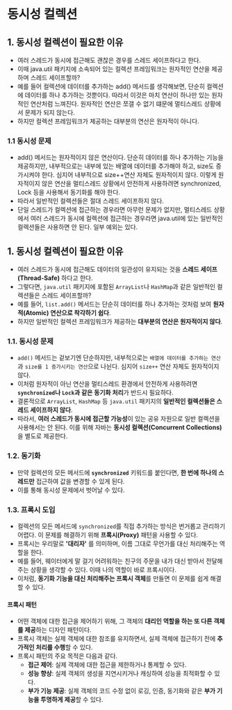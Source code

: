 # 동시성 컬렉션

## 1. 동시성 컬렉션이 필요한 이유

- 여러 스레드가 동시에 접근해도 괜찮은 경우를 스레드 세이프하다고 한다.
- 이때 java.util 패키지에 소속되어 있는 컬렉션 프레임워크는 원자적인 연산을 제공하며 스레드 세이프할까?
- 예를 들어 컬렉션에 데이터를 추가하는 add() 메서드를 생각해보면, 단순히 컬렉션에 데이터를 하나 추가하는 것뿐이다. 따라서 이것은 마치 연산이 하나만 있는 원자적인 연산처럼 느껴진다. 원자적인 연산은 쪼갤 수 없기 떄문에 멀티스레드 상황에서 문제가 되지 않는다.
- 하지만 컬렉션 프레임워크가 제공하는 대부분의 연산은 원자적이 아니다.

### 1.1 동시성 문제

- add() 메서드는 원자적이지 않은 연산이다. 단순히 데이터를 하나 추가하는 기능을 제공하지만, 내부적으로는 내부에 있는 배열에 데이터를 추가해야 하고, size도 증가시켜야 한다. 심지어 내부적으로 size++연산 자체도 원자적이지 않다. 이렇게 원자적이지 않은 연산을 멀티스레드 상황에서 안전하게 사용하려면 synchronized, Lock 등을 사용해서 동기화를 해야 한다.
- 따라서 일반적인 컬렉션들은 절대 스레드 세이프하지 않다.
- 단일 스레드가 컬렉션에 접근하는 경우라면 아무런 문제가 없지만, 멀티스레드 상황에서 여러 스레드가 동시에 컬렉션에 접근하는 경우라면 java.util에 있는 일반적인 컬렉션들은 사용하면 안 된다. 일부 예외는 있다.

## 1. 동시성 컬렉션이 필요한 이유

- 여러 스레드가 동시에 접근해도 데이터의 일관성이 유지되는 것을 **스레드 세이프(Thread-Safe)** 하다고 한다.
- 그렇다면, `java.util` 패키지에 포함된 `ArrayList`나 `HashMap`과 같은 일반적인 컬렉션들은 스레드 세이프할까?
- 예를 들어, `list.add()` 메서드는 단순히 데이터를 하나 추가하는 것처럼 보여 **원자적(Atomic) 연산으로 착각하기 쉽다**.
- 하지만 일반적인 컬렉션 프레임워크가 제공하는 **대부분의 연산은 원자적이지 않다**.

### 1.1. 동시성 문제

- `add()` 메서드는 겉보기엔 단순하지만, 내부적으로는 `배열에 데이터를 추가하는 연산`과 `size를 1 증가시키는 연산`으로 나뉜다. 심지어 `size++` 연산 자체도 원자적이지 않다.
- 이처럼 원자적이 아닌 연산을 멀티스레드 환경에서 안전하게 사용하려면 **`synchronized`나 `Lock`과 같은 동기화 처리**가 반드시 필요하다.
- 결론적으로 `ArrayList`, `HashMap` 등 `java.util` 패키지의 **일반적인 컬렉션들은 스레드 세이프하지 않다**.
- 따라서, **여러 스레드가 동시에 접근할 가능성**이 있는 공유 자원으로 일반 컬렉션을 사용해서는 안 된다. 이를 위해 자바는 **동시성 컬렉션(Concurrent Collections)** 을 별도로 제공한다.

### 1.2. 동기화

- 만약 컬렉션의 모든 메서드에 **`synchronized`** 키워드를 붙인다면, **한 번에 하나의 스레드만** 접근하여 값을 변경할 수 있게 된다.
- 이를 통해 동시성 문제에서 벗어날 수 있다.

### 1.3. 프록시 도입

- 컬렉션의 모든 메서드에 `synchronized`를 직접 추가하는 방식은 번거롭고 관리하기 어렵다. 이 문제를 해결하기 위해 **프록시(Proxy)** 패턴을 사용할 수 있다.
- 프록시는 우리말로 **'대리자'** 를 의미하며, 이름 그대로 무언가를 대신 처리해주는 역할을 한다.
- 예를 들어, 웨이터에게 말 걸기 어려워하는 친구의 주문을 내가 대신 받아서 전달해주는 상황을 생각할 수 있다. 이때 나의 역할이 바로 프록시이다.
- 이처럼, **동기화 기능을 대신 처리해주는 프록시 객체**를 만들면 이 문제를 쉽게 해결할 수 있다.

#### 프록시 패턴

- 어떤 객체에 대한 접근을 제어하기 위해, 그 객체의 **대리인 역할을 하는 또 다른 객체를 제공**하는 디자인 패턴이다.
- 프록시 객체는 실제 객체에 대한 참조를 유지하면서, 실제 객체에 접근하기 전에 **추가적인 처리를 수행**할 수 있다.
- 프록시 패턴의 주요 목적은 다음과 같다.
  - **접근 제어**: 실제 객체에 대한 접근을 제한하거나 통제할 수 있다.
  - **성능 향상**: 실제 객체의 생성을 지연시키거나 캐싱하여 성능을 최적화할 수 있다.
  - **부가 기능 제공**: 실제 객체의 코드 수정 없이 로깅, 인증, 동기화와 같은 **부가 기능을 투명하게 제공**할 수 있다.
